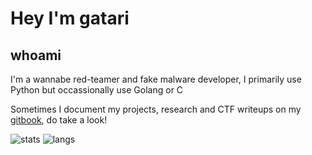 # Hey I'm gatari

## whoami

I'm a wannabe red-teamer and fake malware developer, I primarily use Python but occassionally use Golang or C 

Sometimes I document my projects, research and CTF writeups on my [gitbook](https://gatari.gitbook.io/), do take a look!

![stats](https://github-readme-stats.vercel.app/api?username=gatariee&show_icons=true&theme=tokyonight&hide=contribs,issues)
![langs](https://github-readme-stats.vercel.app/api/top-langs/?username=gatariee&layout=compact&show_icons=true&theme=tokyonight&hide=javascript,html,css,batch&exclude_repo=PSEC-Hangman,PSEC-CA1-2)

